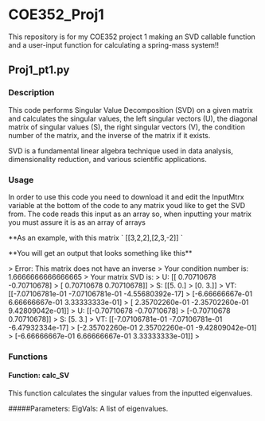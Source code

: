 # COE352_Proj1
This repository is for my COE352 project 1 making an SVD callable function and a user-input function for calculating a spring-mass system!!

## Proj1_pt1.py

### Description <a name="description"></a>
This code performs Singular Value Decomposition (SVD) on a given matrix and calculates the singular values, the left singular vectors (U), the diagonal matrix of singular values (S), the right singular vectors (V), the condition number of the matrix, and the inverse of the matrix if it exists. 
<p>
SVD is a fundamental linear algebra technique used in data analysis, dimensionality reduction, and various scientific applications.

### Usage <a name="usage"></a>
In order to use this code you need to download it and edit the InputMtrx variable at the bottom of the code to any matrix youd like to get the SVD from. The code reads this input as an array so, when inputting your matrix you must assure it is as an array of arrays 
<p>
**As an example, with this matrix ` [[3,2,2],[2,3,-2]] `
  <p>
**You will get an output that looks something like this**
  <p>
> Error: This matrix does not have an inverse
> Your condition number is:  1.6666666666666665
> Your matrix SVD is:
> U:  [[ 0.70710678 -0.70710678]
>     [ 0.70710678  0.70710678]]
> S:  [[5. 0.]
>      [0. 3.]]
> VT: [[-7.07106781e-01 -7.07106781e-01 -4.55680392e-17]
>     [-6.66666667e-01  6.66666667e-01  3.33333333e-01]
>     [ 2.35702260e-01 -2.35702260e-01  9.42809042e-01]]
> U:  [[-0.70710678 -0.70710678]
>     [-0.70710678  0.70710678]]
> S:  [5. 3.]
> VT:  [[-7.07106781e-01 -7.07106781e-01 -6.47932334e-17]
>      [-2.35702260e-01  2.35702260e-01 -9.42809042e-01]
>      [-6.66666667e-01  6.66666667e-01  3.33333333e-01]]
>
    
### Functions <a name="functions"></a>

#### Function: calc_SV <a name="function-calc_sv"></a>
This function calculates the singular values from the inputted eigenvalues.

#####Parameters:
EigVals: A list of eigenvalues.
